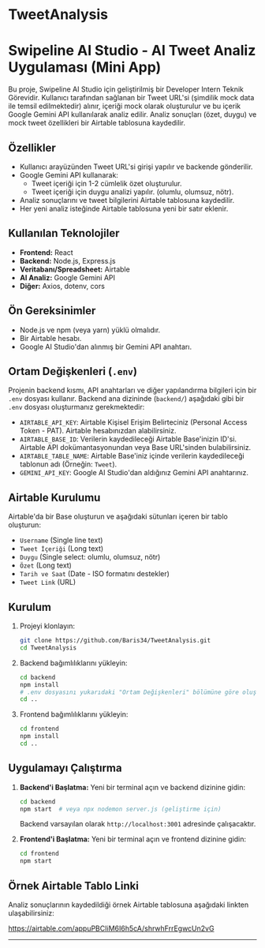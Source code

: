 # TweetAnalysis

# Swipeline AI Studio - AI Tweet Analiz Uygulaması (Mini App)

Bu proje, Swipeline AI Studio için geliştirilmiş bir Developer Intern Teknik Görevidir. Kullanıcı tarafından sağlanan bir Tweet URL'si (şimdilik mock data ile temsil edilmektedir) alınır, içeriği mock olarak oluşturulur ve bu içerik Google Gemini API kullanılarak analiz edilir. Analiz sonuçları (özet, duygu) ve mock tweet özellikleri bir Airtable tablosuna kaydedilir.

## Özellikler

*   Kullanıcı arayüzünden Tweet URL'si girişi yapılır ve backende gönderilir.
*   Google Gemini API kullanarak:
    *   Tweet içeriği için 1-2 cümlelik özet oluşturulur.
    *   Tweet içeriği için duygu analizi yapılır. (olumlu, olumsuz, nötr).
*   Analiz sonuçlarını ve tweet bilgilerini Airtable tablosuna kaydedilir.
*   Her yeni analiz isteğinde Airtable tablosuna yeni bir satır eklenir.

## Kullanılan Teknolojiler

*   **Frontend:** React
*   **Backend:** Node.js, Express.js
*   **Veritabanı/Spreadsheet:** Airtable
*   **AI Analiz:** Google Gemini API
*   **Diğer:** Axios, dotenv, cors

## Ön Gereksinimler

*   Node.js ve npm (veya yarn) yüklü olmalıdır.
*   Bir Airtable hesabı.
*   Google AI Studio'dan alınmış bir Gemini API anahtarı.

## Ortam Değişkenleri (`.env`)

Projenin backend kısmı, API anahtarları ve diğer yapılandırma bilgileri için bir `.env` dosyası kullanır. Backend ana dizininde (`backend/`) aşağıdaki gibi bir `.env` dosyası oluşturmanız gerekmektedir:

*   `AIRTABLE_API_KEY`: Airtable Kişisel Erişim Belirteciniz (Personal Access Token - PAT). Airtable hesabınızdan alabilirsiniz.
*   `AIRTABLE_BASE_ID`: Verilerin kaydedileceği Airtable Base'inizin ID'si. Airtable API dokümantasyonundan veya Base URL'sinden bulabilirsiniz.
*   `AIRTABLE_TABLE_NAME`: Airtable Base'iniz içinde verilerin kaydedileceği tablonun adı (Örneğin: `Tweet`).
*   `GEMINI_API_KEY`: Google AI Studio'dan aldığınız Gemini API anahtarınız.

## Airtable Kurulumu

Airtable'da bir Base oluşturun ve aşağıdaki sütunları içeren bir tablo oluşturun:

*   `Username` (Single line text)
*   `Tweet İçeriği` (Long text)
*   `Duygu` (Single select: olumlu, olumsuz, nötr)
*   `Özet` (Long text)
*   `Tarih ve Saat` (Date - ISO formatını destekler)
*   `Tweet Link` (URL)

## Kurulum

1.  Projeyi klonlayın:
    ```bash
    git clone https://github.com/Baris34/TweetAnalysis.git
    cd TweetAnalysis
    ```

2.  Backend bağımlılıklarını yükleyin:
    ```bash
    cd backend
    npm install
    # .env dosyasını yukarıdaki "Ortam Değişkenleri" bölümüne göre oluşturun.
    cd ..
    ```

3.  Frontend bağımlılıklarını yükleyin:
    ```bash
    cd frontend
    npm install
    cd ..
    ```

## Uygulamayı Çalıştırma

1.  **Backend'i Başlatma:**
    Yeni bir terminal açın ve backend dizinine gidin:
    ```bash
    cd backend
    npm start  # veya npx nodemon server.js (geliştirme için)
    ```
    Backend varsayılan olarak `http://localhost:3001` adresinde çalışacaktır.

2.  **Frontend'i Başlatma:**
    Yeni bir terminal açın ve frontend dizinine gidin:
    ```bash
    cd frontend
    npm start
    ```

## Örnek Airtable Tablo Linki

Analiz sonuçlarının kaydedildiği örnek Airtable tablosuna aşağıdaki linkten ulaşabilirsiniz:

https://airtable.com/appuPBCIiM6I6h5cA/shrwhFrrEgwcUn2vG

---
